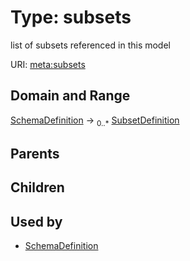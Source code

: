 
# Type: subsets


list of subsets referenced in this model

URI: [meta:subsets](https://w3id.org/biolink/biolinkml/meta/subsets)


## Domain and Range

[SchemaDefinition](SchemaDefinition.md) ->  <sub>0..*</sub> [SubsetDefinition](SubsetDefinition.md)

## Parents


## Children


## Used by

 * [SchemaDefinition](SchemaDefinition.md)
